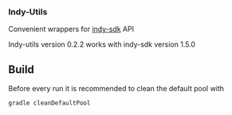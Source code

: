 ### Indy-Utils

Convenient wrappers for [indy-sdk](https://github.com/hyperledger/indy-sdk) API 

Indy-utils version 0.2.2 works with indy-sdk version 1.5.0

## Build
    
Before every run it is recommended to clean the default pool with 

    gradle cleanDefaultPool
